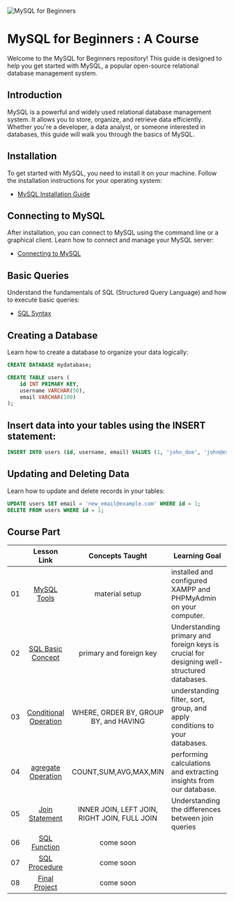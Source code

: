 ![MySQL for Beginners](./images/thumbnail.png)

# MySQL for Beginners : A Course
Welcome to the MySQL for Beginners repository! This guide is designed to help you get started with MySQL, a popular open-source relational database management system.


## Introduction

MySQL is a powerful and widely used relational database management system. It allows you to store, organize, and retrieve data efficiently. Whether you're a developer, a data analyst, or someone interested in databases, this guide will walk you through the basics of MySQL.

## Installation

To get started with MySQL, you need to install it on your machine. Follow the installation instructions for your operating system:
- [MySQL Installation Guide](https://dev.mysql.com/doc/mysql-installation-excerpt/8.0/en/)

## Connecting to MySQL

After installation, you can connect to MySQL using the command line or a graphical client. Learn how to connect and manage your MySQL server:
- [Connecting to MySQL](https://dev.mysql.com/doc/mysql-getting-started/en/)

## Basic Queries

Understand the fundamentals of SQL (Structured Query Language) and how to execute basic queries:
- [SQL Syntax](https://dev.mysql.com/doc/refman/8.0/en/sql-syntax.html)

## Creating a Database

Learn how to create a database to organize your data logically:
```sql
CREATE DATABASE mydatabase;

CREATE TABLE users (
    id INT PRIMARY KEY,
    username VARCHAR(50),
    email VARCHAR(100)
);
```

## Insert data into your tables using the INSERT statement:

```sql 
INSERT INTO users (id, username, email) VALUES (1, 'john_doe', 'john@example.com');
```

## Updating and Deleting Data

Learn how to update and delete records in your tables:

```sql
UPDATE users SET email = 'new_email@example.com' WHERE id = 1; 
DELETE FROM users WHERE id = 1;
```
## Course Part
|       |              Lesson Link              |                       Concepts Taught                       |                     Learning Goal                 |                             
| :---: | :------------------------------------: | :---------------------------------------------------------: | ----------------------------------------------------------- |
| 01 | [MySQL Tools](./01-tools-setup/README.md) | material setup  |  installed and configured XAMPP and PHPMyAdmin on your computer.| 
| 02 | [SQL Basic Concept](./02-sql-basic-concept/README.md) | primary and foreign key | Understanding primary and foreign keys is crucial for designing well-structured databases. | 
| 03 | [Conditional Operation](./03-conditional-operation/README.md) |WHERE, ORDER BY, GROUP BY, and HAVING|understanding filter, sort, group, and apply conditions to your databases. | 
| 04 | [agregate Operation](./04-agregate-operation/README.md) |COUNT,SUM,AVG,MAX,MIN| performing calculations and extracting insights from our database. | 
| 05 | [Join Statement](./05-join-statement/README.md) |INNER JOIN, LEFT JOIN, RIGHT JOIN, FULL JOIN|Understanding the differences between join queries| 
| 06 | [SQL Function](./06-sql-function/README.md) | come soon | | 
| 07 | [SQL Procedure](./07-sql-procedure/README.md) | come soon | | 
| 08 | [Final Project](./08-project-based/README.md) | come soon | | 
